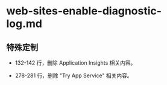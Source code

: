 # web-sites-enable-diagnostic-log.md

## 特殊定制

* 132-142 行，删除 Application Insights 相关内容。

* 278-281 行，删除 "Try App Service" 相关内容。